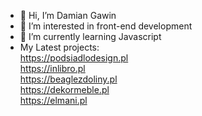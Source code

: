 - 👋 Hi, I’m Damian Gawin
- 👀 I’m interested in front-end development
- 🌱 I’m currently learning Javascript
- My Latest projects: <br>
https://podsiadlodesign.pl <br>
https://inlibro.pl <br>
https://beaglezdoliny.pl <br>
https://dekormeble.pl <br>
https://elmani.pl <br>
<!---
damiangaw/damiangaw is a ✨ special ✨ repository because its `README.md` (this file) appears on your GitHub profile.
You can click the Preview link to take a look at your changes.
--->
